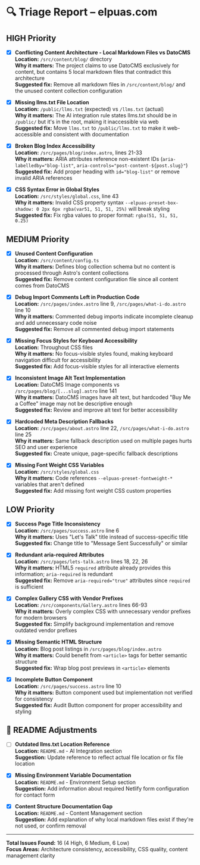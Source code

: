 # 🔍 Triage Report – elpuas.com

## HIGH Priority

- [x] **Conflicting Content Architecture - Local Markdown Files vs DatoCMS**  
  **Location:** `/src/content/blog/` directory  
  **Why it matters:** The project claims to use DatoCMS exclusively for content, but contains 5 local markdown files that contradict this architecture  
  **Suggested fix:** Remove all markdown files in `/src/content/blog/` and the unused content collection configuration

- [x] **Missing llms.txt File Location**  
  **Location:** `/public/llms.txt` (expected) vs `/llms.txt` (actual)  
  **Why it matters:** The AI integration rule states llms.txt should be in `/public/` but it's in the root, making it inaccessible via web  
  **Suggested fix:** Move `llms.txt` to `/public/llms.txt` to make it web-accessible and consistent with documentation

- [x] **Broken Blog Index Accessibility**  
  **Location:** `/src/pages/blog/index.astro`, lines 21-33  
  **Why it matters:** ARIA attributes reference non-existent IDs (`aria-labelledby="blog-list"`, `aria-controls="post-content-${post.slug}"`)  
  **Suggested fix:** Add proper heading with `id="blog-list"` or remove invalid ARIA references

- [x] **CSS Syntax Error in Global Styles**  
  **Location:** `/src/styles/global.css`, line 43  
  **Why it matters:** Invalid CSS property syntax `--elpuas-preset-box-shadow: 0 2px 6px rgba(var51, 51, 51, 25%)` will break styling  
  **Suggested fix:** Fix rgba values to proper format: `rgba(51, 51, 51, 0.25)`

## MEDIUM Priority

- [x] **Unused Content Configuration**  
  **Location:** `/src/content/config.ts`  
  **Why it matters:** Defines blog collection schema but no content is processed through Astro's content collections  
  **Suggested fix:** Remove content configuration file since all content comes from DatoCMS

- [x] **Debug Import Comments Left in Production Code**  
  **Location:** `/src/pages/index.astro` line 9, `/src/pages/what-i-do.astro` line 10  
  **Why it matters:** Commented debug imports indicate incomplete cleanup and add unnecessary code noise  
  **Suggested fix:** Remove all commented debug import statements

- [x] **Missing Focus Styles for Keyboard Accessibility**  
  **Location:** Throughout CSS files  
  **Why it matters:** No focus-visible styles found, making keyboard navigation difficult for accessibility  
  **Suggested fix:** Add focus-visible styles for all interactive elements

- [x] **Inconsistent Image Alt Text Implementation**  
  **Location:** DatoCMS Image components vs `/src/pages/blog/[...slug].astro` line 141  
  **Why it matters:** DatoCMS images have alt text, but hardcoded "Buy Me a Coffee" image may not be descriptive enough  
  **Suggested fix:** Review and improve alt text for better accessibility

- [x] **Hardcoded Meta Description Fallbacks**  
  **Location:** `/src/pages/about.astro` line 22, `/src/pages/what-i-do.astro` line 25  
  **Why it matters:** Same fallback description used on multiple pages hurts SEO and user experience  
  **Suggested fix:** Create unique, page-specific fallback descriptions

- [x] **Missing Font Weight CSS Variables**  
  **Location:** `/src/styles/global.css`  
  **Why it matters:** Code references `--elpuas-preset-fontweight-*` variables that aren't defined  
  **Suggested fix:** Add missing font weight CSS custom properties

## LOW Priority

- [x] **Success Page Title Inconsistency**  
  **Location:** `/src/pages/success.astro` line 6  
  **Why it matters:** Uses "Let's Talk" title instead of success-specific title  
  **Suggested fix:** Change title to "Message Sent Successfully" or similar

- [x] **Redundant aria-required Attributes**  
  **Location:** `/src/pages/lets-talk.astro` lines 18, 22, 26  
  **Why it matters:** HTML5 `required` attribute already provides this information; `aria-required` is redundant  
  **Suggested fix:** Remove `aria-required="true"` attributes since `required` is sufficient

- [x] **Complex Gallery CSS with Vendor Prefixes**  
  **Location:** `/src/components/Gallery.astro` lines 66-93  
  **Why it matters:** Overly complex CSS with unnecessary vendor prefixes for modern browsers  
  **Suggested fix:** Simplify background implementation and remove outdated vendor prefixes

- [x] **Missing Semantic HTML Structure**  
  **Location:** Blog post listings in `/src/pages/blog/index.astro`  
  **Why it matters:** Could benefit from `<article>` tags for better semantic structure  
  **Suggested fix:** Wrap blog post previews in `<article>` elements

- [x] **Incomplete Button Component**  
  **Location:** `/src/pages/success.astro` line 10  
  **Why it matters:** Button component used but implementation not verified for consistency  
  **Suggested fix:** Audit Button component for proper accessibility and styling

## 🔄 README Adjustments

- [ ] **Outdated llms.txt Location Reference**  
  **Location:** `README.md` - AI Integration section  
  **Suggestion:** Update reference to reflect actual file location or fix file location

- [x] **Missing Environment Variable Documentation**  
  **Location:** `README.md` - Environment Setup section  
  **Suggestion:** Add information about required Netlify form configuration for contact form

- [x] **Content Structure Documentation Gap**  
  **Location:** `README.md` - Content Management section  
  **Suggestion:** Add explanation of why local markdown files exist if they're not used, or confirm removal

---

**Total Issues Found:** 16 (4 High, 6 Medium, 6 Low)  
**Focus Areas:** Architecture consistency, accessibility, CSS quality, content management clarity 